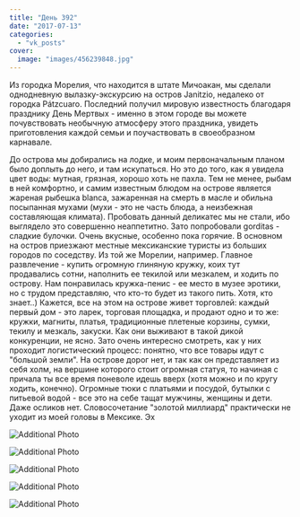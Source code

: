 ```yaml
---
title: "День 392"
date: "2017-07-13"
categories: 
  - "vk_posts"
cover:
  image: "images/456239848.jpg"
---
```


Из городка Морелия, что находится в штате Мичоакан, мы сделали однодневную вылазку-экскурсию на остров Janitzio, недалеко от городка Pátzcuaro. Последний получил мировую известность благодаря празднику День Мертвых - именно в этом городе вы можете почувствовать необычную атмосферу этого праздника, увидеть приготовления каждой семьи и поучаствовать в своеобразном карнавале.

<!--more-->

До острова мы добирались на лодке, и моим первоначальным планом было доплыть до него, и там искупаться. Но это до того, как я увидела цвет воды: мутная, грязная, хорошо хоть не пахла. Тем не менее, рыбам в ней комфортно, и самим известным блюдом на острове является жареная рыбешка blanca, зажаренная на смерть в масле и обильна посыпанная мухами (мухи - это не часть блюда, а неизбежная составляющая климата). Пробовать данный деликатес мы не стали, ибо выглядело это совершенно неаппетитно. Зато попробовали gorditas - сладкие булочки. Очень вкусные, особенно пока горячие. В основном на остров приезжают местные мексиканские туристы из больших городов по соседству. Из той же Морелии, например. Главное развлечение - купить огромную глиняную кружку, коих тут продавались сотни, наполнить ее текилой или мезкалем, и ходить по острову. Нам понравилась кружка-пенис - ее место в музее эротики, но с трудом представляю, что кто-то будет из такого пить. Хотя, кто знает..) Кажется, все на этом на острове живет торговлей: каждый первый дом - это ларек, торговая площадка, и продают одно и то же: кружки, магниты, платья, традиционные плетеные корзины, сумки, текилу и мезкаль, закуски. Как они выживают в такой дикой конкуренции, не ясно. Зато очень интересно смотреть, как у них проходит логистический процесс: понятно, что все товары идут с "большой земли". На острове дорог нет, и так как он представляет из себя холм, на вершине которого стоит огромная статуя, то начиная с причала ты все время поневоле идешь вверх (хотя можно и по кругу ходить, конечно). Огромные тюки с платьями и посудой, бутылки с питьевой водой - все это на себе тащат мужчины, женщины и дети. Даже осликов нет. Словосочетание "золотой миллиард" практически не уходит из моей головы в Мексике. Эх

![Additional Photo](https://vodpop.ru/wp-content/uploads/2023/07/456239849.jpg)

![Additional Photo](https://vodpop.ru/wp-content/uploads/2023/07/456239850.jpg)

![Additional Photo](https://vodpop.ru/wp-content/uploads/2023/07/456239851.jpg)

![Additional Photo](https://vodpop.ru/wp-content/uploads/2023/07/456239852.jpg)

![Additional Photo](https://vodpop.ru/wp-content/uploads/2023/07/456239853.jpg)
